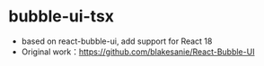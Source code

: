 # bubble-ui-tsx
- based on react-bubble-ui, add support for React 18
- Original work：https://github.com/blakesanie/React-Bubble-UI
